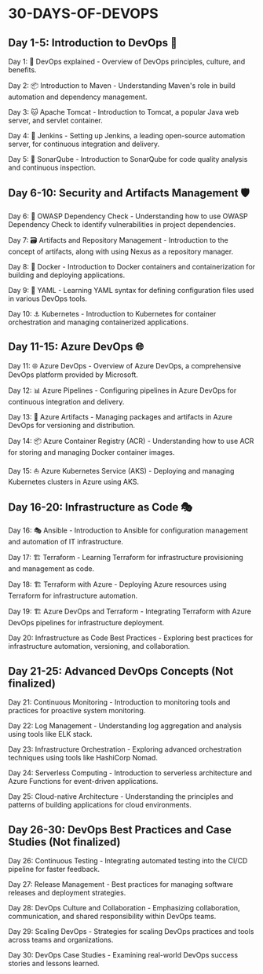 # 30-DAYS-OF-DEVOPS



## Day 1-5: Introduction to DevOps 🔄

Day 1: 🔄 DevOps explained - Overview of DevOps principles, culture, and benefits. 

Day 2: 📦 Introduction to Maven - Understanding Maven's role in build automation and dependency management.

Day 3: 🐱 Apache Tomcat - Introduction to Tomcat, a popular Java web server, and servlet container.

Day 4: 🚀 Jenkins - Setting up Jenkins, a leading open-source automation server, for continuous integration and delivery.

Day 5: 🎯 SonarQube - Introduction to SonarQube for code quality analysis and continuous inspection.

## Day 6-10: Security and Artifacts Management 🛡️

Day 6: 🧪 OWASP Dependency Check - Understanding how to use OWASP Dependency Check to identify vulnerabilities in project dependencies.

Day 7: 🗃️ Artifacts and Repository Management - Introduction to the concept of artifacts, along with using Nexus as a repository manager.

Day 8: 🐳 Docker - Introduction to Docker containers and containerization for building and deploying applications.

Day 9: 📄 YAML - Learning YAML syntax for defining configuration files used in various DevOps tools.

Day 10: ⚓ Kubernetes - Introduction to Kubernetes for container orchestration and managing containerized applications.

## Day 11-15: Azure DevOps 🌐

Day 11: 🌐 Azure DevOps - Overview of Azure DevOps, a comprehensive DevOps platform provided by Microsoft.

Day 12: 📊 Azure Pipelines - Configuring pipelines in Azure DevOps for continuous integration and delivery.

Day 13: 🎨 Azure Artifacts - Managing packages and artifacts in Azure DevOps for versioning and distribution.

Day 14: 📦 Azure Container Registry (ACR) - Understanding how to use ACR for storing and managing Docker container images.


Day 15: ⛵ Azure Kubernetes Service (AKS) - Deploying and managing Kubernetes clusters in Azure using AKS.

## Day 16-20: Infrastructure as Code 🎭

Day 16: 🎭 Ansible - Introduction to Ansible for configuration management and automation of IT infrastructure.

Day 17: 🏗️ Terraform - Learning Terraform for infrastructure provisioning and management as code.

Day 18: 🏗️ Terraform with Azure - Deploying Azure resources using Terraform for infrastructure automation.

Day 19: 🏗️ Azure DevOps and Terraform - Integrating Terraform with Azure DevOps pipelines for infrastructure deployment.

Day 20: Infrastructure as Code Best Practices - Exploring best practices for infrastructure automation, versioning, and collaboration.

## Day 21-25: Advanced DevOps Concepts (Not finalized)

Day 21: Continuous Monitoring - Introduction to monitoring tools and practices for proactive system monitoring.

Day 22: Log Management - Understanding log aggregation and analysis using tools like ELK stack.

Day 23: Infrastructure Orchestration - Exploring advanced orchestration techniques using tools like HashiCorp Nomad.

Day 24: Serverless Computing - Introduction to serverless architecture and Azure Functions for event-driven applications.

Day 25: Cloud-native Architecture - Understanding the principles and patterns of building applications for cloud environments.

## Day 26-30: DevOps Best Practices and Case Studies (Not finalized)

Day 26: Continuous Testing - Integrating automated testing into the CI/CD pipeline for faster feedback.

Day 27: Release Management - Best practices for managing software releases and deployment strategies.

Day 28: DevOps Culture and Collaboration - Emphasizing collaboration, communication, and shared responsibility within DevOps teams.

Day 29: Scaling DevOps - Strategies for scaling DevOps practices and tools across teams and organizations.

Day 30: DevOps Case Studies - Examining real-world DevOps success stories and lessons learned.

